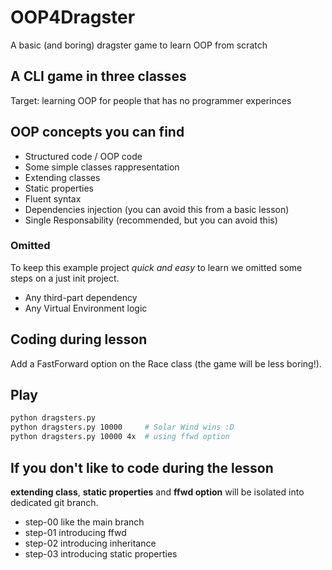 # OOP4Dragster
A basic (and boring) dragster game to learn OOP from scratch

## A CLI game in three classes
Target: learning OOP for people that has no programmer experinces

## OOP concepts you can find

* Structured code / OOP code
* Some simple classes rappresentation
* Extending classes
* Static properties
* Fluent syntax
* Dependencies injection (you can avoid this from a basic lesson)
* Single Responsability (recommended, but you can avoid this)

### Omitted

To keep this example project _quick and easy_ to learn we omitted some steps on a just init project.

* Any third-part dependency
* Any Virtual Environment logic

## Coding during lesson
Add a FastForward option on the Race class (the game will be less boring!).

## Play

```bash
python dragsters.py
python dragsters.py 10000     # Solar Wind wins :D
python dragsters.py 10000 4x  # using ffwd option
```

## If you don't like to code during the lesson

**extending class**, **static properties** and **ffwd option** will be isolated into dedicated git branch.

* step-00 like the main branch
* step-01 introducing ffwd
* step-02 introducing inheritance
* step-03 introducing static properties
